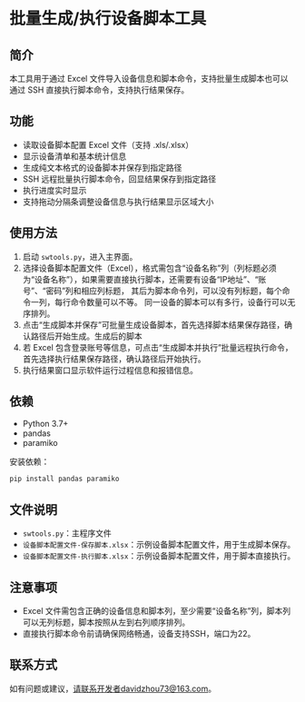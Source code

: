 # 批量生成/执行设备脚本工具

## 简介
本工具用于通过 Excel 文件导入设备信息和脚本命令，支持批量生成脚本也可以通过 SSH 直接执行脚本命令，支持执行结果保存。

## 功能
- 读取设备脚本配置 Excel 文件（支持 .xls/.xlsx）
- 显示设备清单和基本统计信息
- 生成纯文本格式的设备脚本并保存到指定路径
- SSH 远程批量执行脚本命令，回显结果保存到指定路径
- 执行进度实时显示
- 支持拖动分隔条调整设备信息与执行结果显示区域大小

## 使用方法
1. 启动 `swtools.py`，进入主界面。
2. 选择设备脚本配置文件（Excel），格式需包含“设备名称”列（列标题必须为“设备名称”），如果需要直接执行脚本，还需要有设备“IP地址”、“账号”、“密码”列和相应列标题，
   其后为脚本命令列，可以没有列标题，每个命令一列，每行命令数量可以不等。
   同一设备的脚本可以有多行，设备行可以无序排列。
3. 点击“生成脚本并保存”可批量生成设备脚本，首先选择脚本结果保存路径，确认路径后开始生成。生成后的脚本
4. 若 Excel 包含登录账号等信息，可点击“生成脚本并执行”批量远程执行命令，首先选择执行结果保存路径，确认路径后开始执行。
5. 执行结果窗口显示软件运行过程信息和报错信息。

## 依赖
- Python 3.7+
- pandas
- paramiko

安装依赖：
```powershell
pip install pandas paramiko
```

## 文件说明
- `swtools.py`：主程序文件
- `设备脚本配置文件-保存脚本.xlsx`：示例设备脚本配置文件，用于生成脚本保存。
- `设备脚本配置文件-执行脚本.xlsx`：示例设备脚本配置文件，用于脚本直接执行。

## 注意事项
- Excel 文件需包含正确的设备信息和脚本列，至少需要“设备名称”列，脚本列可以无列标题，脚本按照从左到右列顺序排列。
- 直接执行脚本命令前请确保网络畅通，设备支持SSH，端口为22。

## 联系方式
如有问题或建议，请联系开发者davidzhou73@163.com。